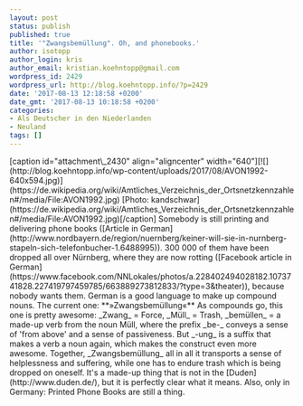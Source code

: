 ```yaml
---
layout: post
status: publish
published: true
title: '"Zwangsbemüllung". Oh, and phonebooks.'
author: isotopp
author_login: kris
author_email: kristian.koehntopp@gmail.com
wordpress_id: 2429
wordpress_url: http://blog.koehntopp.info/?p=2429
date: '2017-08-13 12:18:58 +0200'
date_gmt: '2017-08-13 10:18:58 +0200'
categories:
- Als Deutscher in den Niederlanden
- Neuland
tags: []
---
```

<p>[caption id="attachment\_2430" align="aligncenter" width="640"][![](http://blog.koehntopp.info/wp-content/uploads/2017/08/AVON1992-640x594.jpg)](https://de.wikipedia.org/wiki/Amtliches_Verzeichnis_der_Ortsnetzkennzahlen#/media/File:AVON1992.jpg) [Photo: kandschwar](https://de.wikipedia.org/wiki/Amtliches_Verzeichnis_der_Ortsnetzkennzahlen#/media/File:AVON1992.jpg)[/caption] Somebody is still printing and delivering phone books ([Article in German](http://www.nordbayern.de/region/nuernberg/keiner-will-sie-in-nurnberg-stapeln-sich-telefonbucher-1.6488995)). 300 000 of them have been dropped all over Nürnberg, where they are now rotting ([Facebook article in German](https://www.facebook.com/NNLokales/photos/a.228402494028182.1073741828.227419797459785/663889273812833/?type=3&theater)), because nobody wants them. German is a good language to make up compound nouns. The current one: **»Zwangsbemüllung«** As compounds go, this one is pretty awesome: _Zwang_ = Force, _Müll_ = Trash, _bemüllen_ = a made-up verb from the noun Müll, where the prefix _be-_ conveys a sense of 'from above' and a sense of passiveness. But _-ung_ is a suffix that makes a verb a noun again, which makes the construct even more awesome. Together, _Zwangsbemüllung_ all in all it transports a sense of helplessness and suffering, while one has to endure trash which is being dropped on oneself. It's a made-up thing that is not in the [Duden](http://www.duden.de/), but it is perfectly clear what it means. Also, only in Germany: Printed Phone Books are still a thing.</p>
